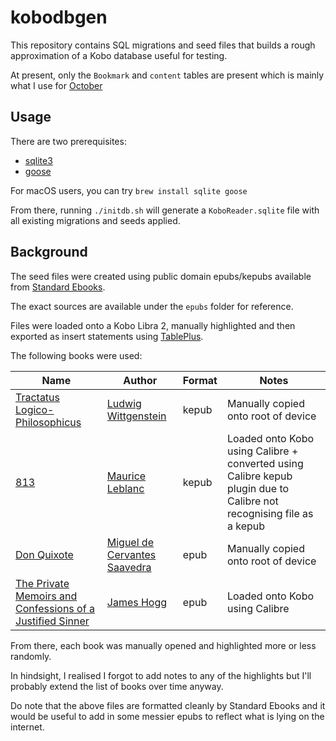 # kobodbgen

This repository contains SQL migrations and seed files that builds a rough approximation of a Kobo database useful for testing.

At present, only the `Bookmark` and `content` tables are present which is mainly what I use for [October](https://github.com/marcus-crane/october)

## Usage

There are two prerequisites:

- [sqlite3](https://www.sqlite.org/index.html)
- [goose](https://github.com/pressly/goose)

For macOS users, you can try `brew install sqlite goose`

From there, running `./initdb.sh` will generate a `KoboReader.sqlite` file with all existing migrations and seeds applied.

## Background

The seed files were created using public domain epubs/kepubs available from [Standard Ebooks](https://standardebooks.org/).

The exact sources are available under the `epubs` folder for reference.

Files were loaded onto a Kobo Libra 2, manually highlighted and then exported as insert statements using [TablePlus](https://tableplus.com/).

The following books were used:

| Name                                                                                                                                                                | Author                                                                                         | Format | Notes                               |
| ------------------------------------------------------------------------------------------------------------------------------------------------------------------- | ---------------------------------------------------------------------------------------------- | ------ | ----------------------------------- |
| [Tractatus Logico-Philosophicus](https://standardebooks.org/ebooks/ludwig-wittgenstein/tractatus-logico-philosophicus/c-k-ogden)                                    | [Ludwig Wittgenstein](https://standardebooks.org/ebooks/ludwig-wittgenstein)                   | kepub  | Manually copied onto root of device |
| [813](https://standardebooks.org/ebooks/maurice-leblanc/813/alexander-teixeira-de-mattos)                                                                           | [Maurice Leblanc](https://standardebooks.org/ebooks/maurice-leblanc)                           | kepub  | Loaded onto Kobo using Calibre + converted using Calibre kepub plugin due to Calibre not recognising file as a kepub |
| [Don Quixote](https://standardebooks.org/ebooks/miguel-de-cervantes-saavedra/don-quixote/john-ormsby)                                                               | [Miguel de Cervantes Saavedra](https://standardebooks.org/ebooks/miguel-de-cervantes-saavedra) | epub   | Manually copied onto root of device |
| [The Private Memoirs and Confessions of a Justified Sinner](https://standardebooks.org/ebooks/james-hogg/the-private-memoirs-and-confessions-of-a-justified-sinner) | [James Hogg](https://standardebooks.org/ebooks/james-hogg)                                     | epub   | Loaded onto Kobo using Calibre      |

From there, each book was manually opened and highlighted more or less randomly.

In hindsight, I realised I forgot to add notes to any of the highlights but I'll probably extend the list of books over time anyway.

Do note that the above files are formatted cleanly by Standard Ebooks and it would be useful to add in some messier epubs to reflect what is lying on the internet.